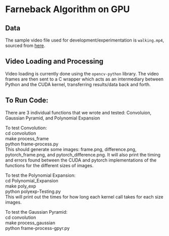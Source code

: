 # Farneback Algorithm on GPU

## Data

The sample video file used for development/experimentation is ``walking.mp4``,
sourced from [here](https://www.pexels.com/video/man-hiking-in-the-woods-3135811/).

## Video Loading and Processing

Video loading is currently done using the ``opencv-python`` library. The video frames
are then sent to a C wrapper which acts as an intermediary between Python and the CUDA kernel,
transferring results/data back and forth.

## To Run Code:
There are 3 individual functions that we wrote and tested:
Convoluion, Gaussian Pyramid, and Polynomial Expansion

To test Convolution:  
    cd convolution  
    make process_frame  
    python frame-process.py  
This should generate some images: frame.png, difference.png, pytorch_frame.png, and pytorch_difference.png. It will also print the timing and errors found between the CUDA and pytorch implementations of the functions for the different sizes of images.  

To test the Polynomial Expansion:  
    cd Polynomial_Expansion  
    make poly_exp  
    python polyexp-Testing.py  
This will print out the times for how long each kernel call takes for each size images.  

To test the Gaussian Pyramid:  
    cd convolution  
    make process_gaussian  
    python frame-process-gpyr.py  
